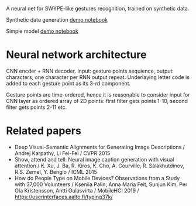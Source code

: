 A neural net for SWYPE-like gestures recognition, trained on synthetic data.

Synthetic data generation [demo notebook](strokes.ipynb)

Simple model [demo notebook](cnn-test.ipynb)

# Neural network architecture

CNN encder + RNN decoder. Input: gesture points sequience, output: characters, one character per RNN output repeat. Underlaying letter code is added to each gesture point as its 3-rd component.

Gesture points are time-ordered, hence it is reasonable to consider input for CNN layer as ordered array of 2D points: first filter gets points 1-10, second filter gets points 2-11 etc.

# Related papers

- Deep Visual-Semantic Alignments for Generating Image Descriptions / Andrej Karpathy, Li Fei-Fei / CVPR 2015
- Show, attend and tell: Neural image caption generation with visual attention / K. Xu, J. Ba, R. Kiros, K. Cho, A. Courville, R. Salakhutdinov, R.S. Zemel, Y. Bengio / ICML 2015
- How do People Type on Mobile Devices? Observations from a Study with 37,000 Volunteers / Kseniia Palin, Anna Maria Feit, Sunjun Kim, Per Ola Kristensson, Antti Oulasvirta / MobileHCI 2019 / https://userinterfaces.aalto.fi/typing37k/
